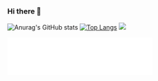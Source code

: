 

### Hi there 👋
![Anurag's GitHub stats](https://github-readme-stats.vercel.app/api?username=Leon19960120&show_icons=true&theme=graywhite)
[![Top Langs](https://github-readme-stats.vercel.app/api/top-langs/?username=Leon19960120)](https://github.com/Leon19960120)
![]( https://steins-gate-visitor-count.greenhandatsjtu.repl.co/{Leon19960120})
<!--
**Leon19960120/Leon19960120** is a ✨ _special_ ✨ repository because its `README.md` (this file) appears on your GitHub profile.

Here are some ideas to get you started:

- 🔭 I’m currently working on ...
- 🌱 I’m currently learning ...
- 👯 I’m looking to collaborate on ...
- 🤔 I’m looking for help with ...
- 💬 Ask me about ...
- 📫 How to reach me: ...
- 😄 Pronouns: ...
- ⚡ Fun fact: ...
-->
<iframe frameborder="no" border="0" marginwidth="0" marginheight="0" width=330 height=86 src="//music.163.com/outchain/player?type=2&id=1894094482&auto=1&height=66"></iframe>


